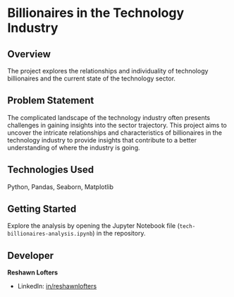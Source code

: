 # Billionaires in the Technology Industry

## Overview

The project explores the relationships and individuality of technology billionaires and the current state of the technology sector.

## Problem Statement

The complicated landscape of the technology industry often presents challenges in gaining insights into the sector trajectory. This project aims to uncover the intricate relationships and characteristics of billionaires in the technology industry to provide insights that contribute to a better understanding of where the industry is going.

## Technologies Used
Python, Pandas, Seaborn, Matplotlib


## Getting Started

Explore the analysis by opening the Jupyter Notebook file (`tech-billionaires-analysis.ipynb`) in the repository.


## Developer
**Reshawn Lofters**
- LinkedIn: [in/reshawnlofters](https://www.linkedin.com/in/reshawnlofters/)

